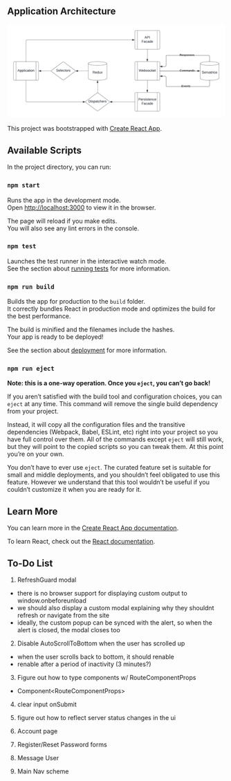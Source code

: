 ## Application Architecture
![Application Architecture](architecture.png?raw=true "Application Architecture")

This project was bootstrapped with [Create React App](https://github.com/facebook/create-react-app).

## Available Scripts

In the project directory, you can run:

### `npm start`

Runs the app in the development mode.<br />
Open [http://localhost:3000](http://localhost:3000) to view it in the browser.

The page will reload if you make edits.<br />
You will also see any lint errors in the console.

### `npm test`

Launches the test runner in the interactive watch mode.<br />
See the section about [running tests](https://facebook.github.io/create-react-app/docs/running-tests) for more information.

### `npm run build`

Builds the app for production to the `build` folder.<br />
It correctly bundles React in production mode and optimizes the build for the best performance.

The build is minified and the filenames include the hashes.<br />
Your app is ready to be deployed!

See the section about [deployment](https://facebook.github.io/create-react-app/docs/deployment) for more information.

### `npm run eject`

**Note: this is a one-way operation. Once you `eject`, you can’t go back!**

If you aren’t satisfied with the build tool and configuration choices, you can `eject` at any time. This command will remove the single build dependency from your project.

Instead, it will copy all the configuration files and the transitive dependencies (Webpack, Babel, ESLint, etc) right into your project so you have full control over them. All of the commands except `eject` will still work, but they will point to the copied scripts so you can tweak them. At this point you’re on your own.

You don’t have to ever use `eject`. The curated feature set is suitable for small and middle deployments, and you shouldn’t feel obligated to use this feature. However we understand that this tool wouldn’t be useful if you couldn’t customize it when you are ready for it.

## Learn More

You can learn more in the [Create React App documentation](https://facebook.github.io/create-react-app/docs/getting-started).

To learn React, check out the [React documentation](https://reactjs.org/).

## To-Do List

1) RefreshGuard modal
  - there is no browser support for displaying custom output to window.onbeforeunload
  - we should also display a custom modal explaining why they shouldnt refresh or navigate from the site
  - ideally, the custom popup can be synced with the alert, so when the alert is closed, the modal closes too

2) Disable AutoScrollToBottom when the user has scrolled up
  - when the user scrolls back to bottom, it should renable
  - renable after a period of inactivity (3 minutes?)

3) Figure out how to type components w/ RouteComponentProps
  - Component<RouteComponentProps<???, ???, ???>>

4) clear input onSubmit

5) figure out how to reflect server status changes in the ui

6) Account page

7) Register/Reset Password forms

8) Message User

9) Main Nav scheme
